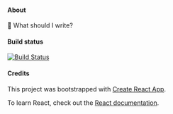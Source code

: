 #### About

:see_no_evil: What should I write?

#### Build status
[![Build Status](https://dev.azure.com/vedkoditkar/sorting-visualizer/_apis/build/status/KoditkarVedant.website2.0?branchName=master)](https://dev.azure.com/vedkoditkar/sorting-visualizer/_build/latest?definitionId=2&branchName=master)

#### Credits
This project was bootstrapped with [Create React App](https://github.com/facebook/create-react-app).

To learn React, check out the [React documentation](https://reactjs.org/).
